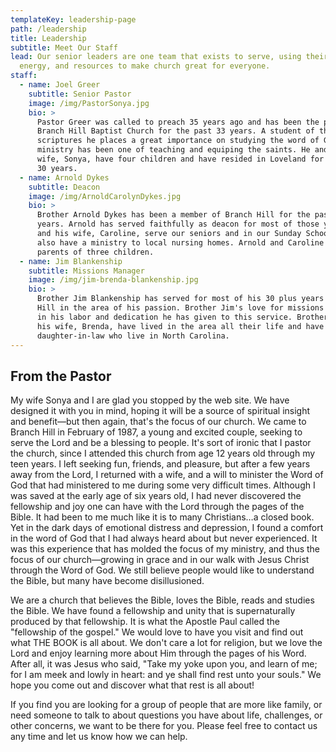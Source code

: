 ```yaml
---
templateKey: leadership-page
path: /leadership
title: Leadership
subtitle: Meet Our Staff
lead: Our senior leaders are one team that exists to serve, using their gifts,
  energy, and resources to make church great for everyone.
staff:
  - name: Joel Greer
    subtitle: Senior Pastor
    image: /img/PastorSonya.jpg
    bio: >
      Pastor Greer was called to preach 35 years ago and has been the pastor of
      Branch Hill Baptist Church for the past 33 years. A student of the
      scriptures he places a great importance on studying the word of God. His
      ministry has been one of teaching and equiping the saints. He and his
      wife, Sonya, have four children and have resided in Loveland for the past
      30 years.
  - name: Arnold Dykes
    subtitle: Deacon
    image: /img/ArnoldCarolynDykes.jpg
    bio: >
      Brother Arnold Dykes has been a member of Branch Hill for the past 32
      years. Arnold has served faithfully as deacon for most of those years. He
      and his wife, Caroline, serve our seniors and in our Sunday School. They
      also have a ministry to local nursing homes. Arnold and Caroline are the
      parents of three children.
  - name: Jim Blankenship
    subtitle: Missions Manager
    image: /img/jim-brenda-blankenship.jpg
    bio: >
      Brother Jim Blankenship has served for most of his 30 plus years at Branch
      Hill in the area of his passion. Brother Jim's love for missions is clear
      in his labor and dedication he has given to this service. Brother Jim and
      his wife, Brenda, have lived in the area all their life and have a son and
      daughter-in-law who live in North Carolina.
---
```


## From the Pastor

My wife Sonya and I are glad you stopped by the web site. We have designed it with you in mind, hoping it will be a source of spiritual insight and benefit—but then again, that's the focus of our church. We came to Branch Hill in February of 1987, a young and excited couple, seeking to serve the Lord and be a blessing to people. It's sort of ironic that I pastor the church, since I attended this church from age 12 years old through my teen years. I left seeking fun, friends, and pleasure, but after a few years away from the Lord, I returned with a wife, and a will to minister the Word of God that had ministered to me during some very difficult times. Although I was saved at the early age of six years old, I had never discovered the fellowship and joy one can have with the Lord through the pages of the Bible. It had been to me much like it is to many Christians…a closed book. Yet in the dark days of emotional distress and depression, I found a comfort in the word of God that I had always heard about but never experienced. It was this experience that has molded the focus of my ministry, and thus the focus of our church—growing in grace and in our walk with Jesus Christ through the Word of God. We still believe people would like to understand the Bible, but many have become disillusioned.

We are a church that believes the Bible, loves the Bible, reads and studies the Bible. We have found a fellowship and unity that is supernaturally produced by that fellowship. It is what the Apostle Paul called the "fellowship of the gospel." We would love to have you visit and find out what THE BOOK is all about. We don't care a lot for religion, but we love the Lord and enjoy learning more about Him through the pages of his Word. After all, it was Jesus who said, "Take my yoke upon you, and learn of me; for I am meek and lowly in heart: and ye shall find rest unto your souls." We hope you come out and discover what that rest is all about!

If you find you are looking for a group of people that are more like family, or need someone to talk to about questions you have about life, challenges, or other concerns, we want to be there for you. Please feel free to contact us any time and let us know how we can help.
